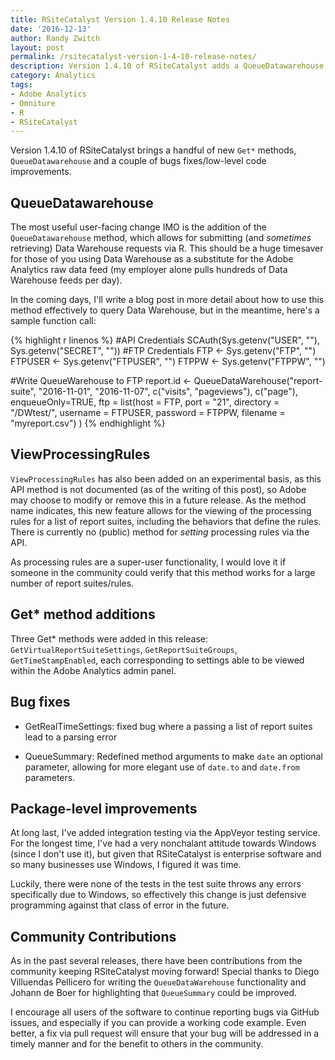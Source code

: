 ```yaml
---
title: RSiteCatalyst Version 1.4.10 Release Notes
date: '2016-12-13'
author: Randy Zwitch
layout: post
permalink: /rsitecatalyst-version-1-4-10-release-notes/
description: Version 1.4.10 of RSiteCatalyst adds a QueueDatawarehouse method, as well as some bug fixes and administrative API calls
category: Analytics
tags:
- Adobe Analytics
- Omniture
- R
- RSiteCatalyst
---
```


Version 1.4.10 of RSiteCatalyst brings a handful of new `Get*` methods, `QueueDatawarehouse` and a couple of bugs fixes/low-level code improvements.

## QueueDatawarehouse

The most useful user-facing change IMO is the addition of the `QueueDatawarehouse` method, which allows for submitting (and _sometimes_ retrieving) Data Warehouse requests via R. This should be a huge timesaver for those of you using Data Warehouse as a substitute for the Adobe Analytics raw data feed (my employer alone pulls hundreds of Data Warehouse feeds per day).

In the coming days, I'll write a blog post in more detail about how to use this method effectively to query Data Warehouse, but in the meantime, here's a sample function call:

{% highlight r linenos %}
#API Credentials
SCAuth(Sys.getenv("USER", ""), Sys.getenv("SECRET", ""))
#FTP Credentials
FTP <- Sys.getenv("FTP", "")
FTPUSER <- Sys.getenv("FTPUSER", "")
FTPPW <- Sys.getenv("FTPPW", "")

#Write QueueWarehouse to FTP
report.id <- QueueDataWarehouse("report-suite",
                                "2016-11-01",
                                "2016-11-07",
                                c("visits", "pageviews"),
                                c("page"),
                                enqueueOnly=TRUE,
                                ftp = list(host = FTP,
                                           port = "21",
                                           directory = "/DWtest/",
                                           username = FTPUSER,
                                           password = FTPPW,
                                           filename = "myreport.csv")
)
{% endhighlight %}

## ViewProcessingRules

`ViewProcessingRules` has also been added on an experimental basis, as this API method is not documented (as of the writing of this post), so Adobe may choose to modify or remove this in a future release. As the method name indicates, this new feature allows for the viewing of the processing rules for a list of report suites, including the behaviors that define the rules. There is currently no (public) method for _setting_ processing rules via the API.

As processing rules are a super-user functionality, I would love it if someone in the community could verify that this method works for a large number of report suites/rules.

## Get* method additions

Three Get* methods were added in this release: `GetVirtualReportSuiteSettings`, `GetReportSuiteGroups`, `GetTimeStampEnabled`, each corresponding to settings able to be viewed within the Adobe Analytics admin panel.

## Bug fixes

- GetRealTimeSettings: fixed bug where a passing a list of report suites lead to a parsing error

- QueueSummary: Redefined method arguments to make `date` an optional parameter, allowing for more elegant use of `date.to` and `date.from` parameters.

## Package-level improvements

At long last, I've added integration testing via the AppVeyor testing service. For the longest time, I've had a very nonchalant attitude towards Windows (since I don't use it), but given that RSiteCatalyst is enterprise software and so many businesses use Windows, I figured it was time.

Luckily, there were none of the tests in the test suite throws any errors specifically due to Windows, so effectively this change is just defensive programming against that class of error in the future.

## Community Contributions

As in the past several releases, there have been contributions from the community keeping RSiteCatalyst moving forward! Special thanks to Diego Villuendas Pellicero for writing the `QueueDataWarehouse` functionality and Johann de Boer for highlighting that `QueueSummary` could be improved.

I encourage all users of the software to continue reporting bugs via GitHub issues, and especially if you can provide a working code example. Even better, a fix via pull request will ensure that your bug will be addressed in a timely manner and for the benefit to others in the community.
